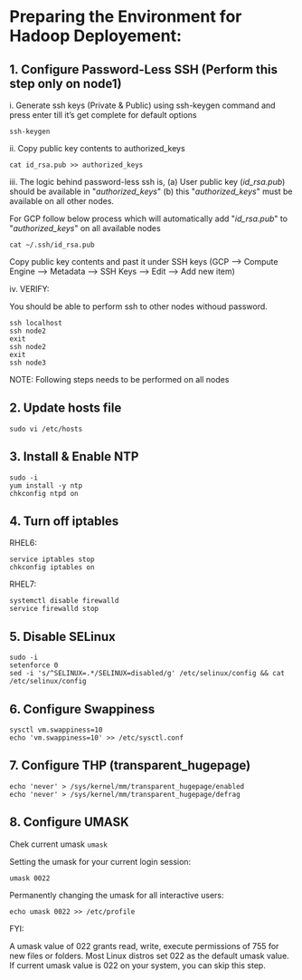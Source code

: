 # Preparing the Environment for Hadoop Deployement:

## 1. Configure Password-Less SSH (Perform this step only on node1)
     
   i. Generate ssh keys (Private & Public) using ssh-keygen command and press enter till it’s get complete for
default options

`ssh-keygen `

   ii. Copy public key contents to authorized_keys

`cat id_rsa.pub >> authorized_keys `

   iii. The logic behind password-less ssh is, (a) User public key (_id_rsa.pub_) should be available in "_authorized_keys_" (b) this "_authorized_keys_" must be available on all other nodes. 

For GCP follow below process which will automatically add "_id_rsa.pub_" to "_authorized_keys_" on all available nodes

`cat ~/.ssh/id_rsa.pub`

Copy public key contents and past it under SSH keys (GCP --> Compute Engine --> Metadata --> SSH Keys --> Edit --> Add new item)

   iv. VERIFY:

You should be able to perform ssh to other nodes withoud password.

```
ssh localhost
ssh node2
exit
ssh node2
exit
ssh node3
```

NOTE: Following steps needs to be performed on all nodes

## 2. Update hosts file

`sudo vi /etc/hosts`

## 3. Install & Enable NTP

```
sudo -i
yum install -y ntp
chkconfig ntpd on
```

## 4. Turn off iptables
RHEL6:

```
service iptables stop
chkconfig iptables on
```

RHEL7:

```
systemctl disable firewalld
service firewalld stop
```


## 5. Disable SELinux
```
sudo -i
setenforce 0
sed -i 's/^SELINUX=.*/SELINUX=disabled/g' /etc/selinux/config && cat /etc/selinux/config
```

## 6. Configure Swappiness
```
sysctl vm.swappiness=10
echo 'vm.swappiness=10' >> /etc/sysctl.conf
```

## 7. Configure THP (transparent_hugepage)

```
echo 'never' > /sys/kernel/mm/transparent_hugepage/enabled
echo 'never' > /sys/kernel/mm/transparent_hugepage/defrag
```
## 8. Configure UMASK
Chek current umask
`umask`

Setting the umask for your current login session:

`umask 0022`

Permanently changing the umask for all interactive users:

`echo umask 0022 >> /etc/profile`

FYI:

A umask value of 022 grants read, write, execute permissions of 755 for new files or folders. Most Linux distros set 022 as the default umask value. If current umask value is 022 on your system, you can skip this step.
